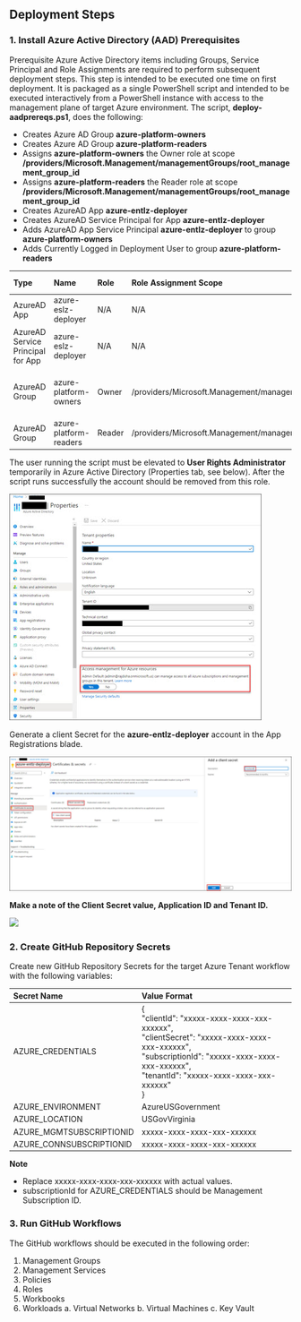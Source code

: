 ## Deployment Steps
### 1. Install Azure Active Directory (AAD) Prerequisites
Prerequisite Azure Active Directory items including Groups, Service Principal and Role Assignments are required to perform subsequent deployment steps.  This step is intended to be executed one time on first deployment.  It is packaged as a single PowerShell script and intended to be executed interactively from a PowerShell instance with access to the management plane of target Azure environment.  The script, **deploy-aadprereqs.ps1**, does the following:
* Creates Azure AD Group **azure-platform-owners**
* Creates Azure AD Group **azure-platform-readers**
* Assigns **azure-platform-owners** the Owner role at scope **/providers/Microsoft.Management/managementGroups/root_management_group_id**
* Assigns **azure-platform-readers** the Reader role at scope **/providers/Microsoft.Management/managementGroups/root_management_group_id**
* Creates AzureAD App **azure-entlz-deployer**
* Creates AzureAD Service Principal for App **azure-entlz-deployer**
* Adds AzureAD App Service Principal **azure-entlz-deployer** to group **azure-platform-owners**
* Adds Currently Logged in Deployment User to group **azure-platform-readers**

|  Type                            |  Name                 | Role  | Role Assignment Scope                                                     | Group Members|
|:---------------------------------|:----------------------|:------|:--------------------------------------------------------------------------|:-------------|
| AzureAD App                      | azure-eslz-deployer   | N/A   | N/A                                                                       | N/A          |
| AzureAD Service Principal for App| azure-eslz-deployer   | N/A   | N/A                                                                       | N/A          |
| AzureAD Group                    | azure-platform-owners | Owner | /providers/Microsoft.Management/managementGroups/root_management_group_id | AzureAD SPN - azure-entlz-deployer|
| AzureAD Group                    | azure-platform-readers| Reader| /providers/Microsoft.Management/managementGroups/root_management_group_id | Currently LoggedIn User |



The user running the script must be elevated to **User Rights Administrator** temporarily in Azure Active Directory (Properties tab, see below).  After the script runs successfully the account should be removed from this role.

![](User-Rights-Administrator.jpg)

Generate a client Secret for the **azure-entlz-deployer** account in the App Registrations blade.  

![](Client-Secret.jpg)

**Make a note of the Client Secret value, Application ID and Tenant ID.**

![](images\aad_info.png)

### 2. Create GitHub Repository Secrets
Create new GitHub Repository Secrets for the target Azure Tenant workflow with the following variables:

|  Secret Name              |  Value Format                                          |
|:--------------------------|:-------------------------------------------------------|
| AZURE_CREDENTIALS         | { <br>   "clientId": "xxxxx-xxxx-xxxx-xxx-xxxxxx", <br>  "clientSecret": "xxxxx-xxxx-xxxx-xxx-xxxxxx", <br>       "subscriptionId": "xxxxx-xxxx-xxxx-xxx-xxxxxx", <br>     "tenantId": "xxxxx-xxxx-xxxx-xxx-xxxxxx" <br>         } |
| AZURE_ENVIRONMENT         | AzureUSGovernment                                      |
| AZURE_LOCATION            | USGovVirginia                                          |
| AZURE_MGMTSUBSCRIPTIONID  | xxxxx-xxxx-xxxx-xxx-xxxxxx                             |
| AZURE_CONNSUBSCRIPTIONID  | xxxxx-xxxx-xxxx-xxx-xxxxxx                             |

**Note** 
- Replace xxxxx-xxxx-xxxx-xxx-xxxxxx with actual values.
- subscriptionId for AZURE_CREDENTIALS should be Management Subscription ID.


### 3. Run GitHub Workflows
The GitHub workflows should be executed in the following order:
1. Management Groups
2. Management Services
3. Policies
4. Roles
5. Workbooks
6. Workloads
    a. Virtual Networks
    b. Virtual Machines
    c. Key Vault

